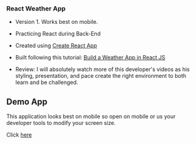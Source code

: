 ### React Weather App

* Version 1. Works best on mobile.

* Practicing React during Back-End

* Created using [Create React App](https://github.com/facebook/create-react-app)

* Built following this tutorial: [Build a Weather App in React JS](https://youtu.be/GuA0_Z1llYU)

* Review: I will absolutely watch more of this developer's videos as his styling, presentation, and pace create the right environment to both learn and be challenged.

## Demo App

This application looks best on mobile so open on mobile or us your developer tools to modify your screen size.

Click [here](https://reactweatherapp-51133.firebaseapp.com)